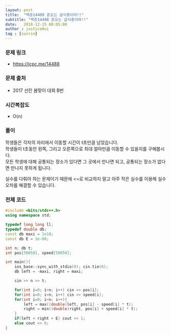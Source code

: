 ```yaml
---
layout: post
title:  "백준14488 준오는 급식충이야!!"
subtitle: "백준14488 준오는 급식충이야!!"
date:   2018-12-15 00:05:00
author : justiceHui
tag : [sunrin]
---
```


### 문제 링크
* https://icpc.me/14488

### 문제 출처
* 2017 선린 봄맞이 대회 B번

### 시간복잡도
* O(n)

### 풀이
학생들은 각자의 자리에서 이동할 시간이 t초만큼 남았습니다.<br>
학생들이 t초동안 왼쪽, 그리고 오른쪽으로 최대 얼마만큼 이동할 수 있을지를 구해봅시다.<br>
모든 학생에 대해 공통되는 장소가 있다면 그 곳에서 만나면 되고, 공통되는 장소가 없다면 만나지 못하게 됩니다.

실수를 다뤄야 하는 문제이기 때문에 <=로 비교하지 말고 아주 작은 실수를 이용해 실수 오차를 해결할 수 있습니다.

### 전체 코드
```cpp
#include <bits/stdc++.h>
using namespace std;

typedef long long ll;
typedef double db;
const db maxi = 1e18;
const db E = 1e-08;

int n; db t;
int pos[50050], speed[50050];

int main(){
	ios_base::sync_with_stdio(0); cin.tie(0);
	db left = -maxi, right = maxi;

	cin >> n >> t;

	for(int i=0; i<n; i++) cin >> pos[i];
	for(int i=0; i<n; i++) cin >> speed[i];
	for(int i=0; i<n; i++){
		left = max((double)left, pos[i] - speed[i] * t);
		right = min((double)right, pos[i] + speed[i] * t);
	}
	if(left < right + E) cout << 1;
	else cout << 0;
}
```
